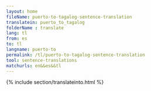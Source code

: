 ```yaml
---
layout: home
fileName: puerto-to-tagalog-sentence-translation
translatein: puerto_to_tagalog
folderName : translate
lang: tl
from: es
to: tl
langname: puerto-to
permalink: /tl/puerto-to-tagalog-sentence-translation
tool: sentence-translations
matchurls: en&&es&&tl
---
```

{% include section/translateinto.html %}
